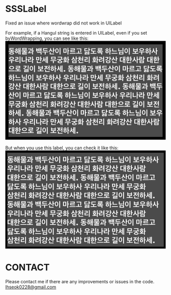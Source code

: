 # SSSLabel
Fixed an issue where wordwrap did not work in UILabel

For example, if a Hangul string is entered in UILabel, even if you set byWordWrapping, you can see like this:
![asis](org.png)

But when you use  this label, you can check it like this:
![asis](sss.png)

# CONTACT
Please contact me if there are any improvements or issues in the code.
lhseok0228@gmail.com
